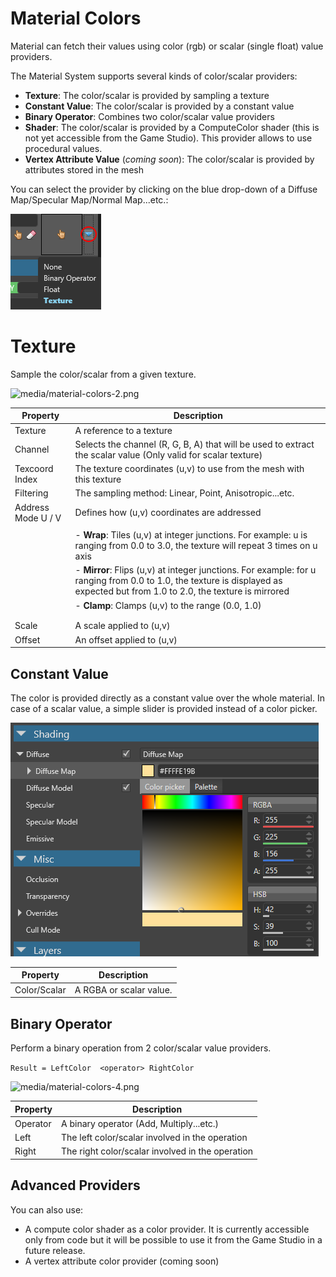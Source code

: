 # Material Colors

Material can fetch their values using color (rgb) or scalar (single float) value providers. 

The Material System supports several kinds of color/scalar providers:

- **Texture**: The color/scalar is provided by sampling a texture
- **Constant Value**: The color/scalar is provided by a constant value
- **Binary Operator**: Combines two color/scalar value providers
- **Shader**: The color/scalar is provided by a ComputeColor shader (this is not yet accessible from the Game Studio). This provider allows to use procedural values.
- **Vertex Attribute Value** (*coming soon*): The color/scalar is provided by attributes stored in the mesh

You can select the provider by clicking on the blue drop-down of a Diffuse Map/Specular Map/Normal Map...etc.:

![media/material-colors-1.png](media/material-colors-1.png) 

# Texture

Sample the color/scalar from a given texture.

![media/material-colors-2.png](media/material-colors-2.png) 

| Property           | Description                                                                                                                                                                   |
| ------------------ | ----------------------------------------------------------------------------------------------------------------------------------------------------------------------------- |
| Texture            | A reference to a texture                                                                                                                                                      |
| Channel            | Selects the channel (R, G, B, A) that will be used to extract the scalar value (Only valid for scalar texture)                                                                |
| Texcoord Index     | The texture coordinates (u,v) to use from the mesh with this texture                                                                                                          |
| Filtering          | The sampling method: Linear, Point, Anisotropic...etc.                                                                                                                        |
| Address Mode U / V | Defines how (u,v) coordinates are addressed                                                                                                                                   |
|                    |                                                                                                                                                                               |
|                    | - **Wrap**: Tiles (u,v) at integer junctions. For example: u is ranging from 0.0 to 3.0, the texture will repeat 3 times on u axis                                            |
|                    | - **Mirror**: Flips (u,v) at integer junctions. For example: for u ranging from 0.0 to 1.0, the texture is displayed as expected but from 1.0 to 2.0, the texture is mirrored |
|                    | - **Clamp**: Clamps (u,v) to the range (0.0, 1.0)                                                                                                                             |
|                    |                                                                                                                                                                               |
|                    |                                                                                                                                                                               |
| Scale              | A scale applied to (u,v)                                                                                                                                                      |
| Offset             | An offset applied to (u,v)                                                                                                                                                    |


## Constant Value

The color is provided directly as a constant value over the whole material. In case of a scalar value, a simple slider is provided instead of a color picker.

![media/material-colors-3.png](media/material-colors-3.png) 

| Property     | Description             |
| ------------ | ----------------------- |
| Color/Scalar | A RGBA or scalar value. |


## Binary Operator

Perform a binary operation from 2 color/scalar value providers.

`Result = LeftColor  <operator> RightColor`

![media/material-colors-4.png](media/material-colors-4.png) 

| Property | Description                                      |
| -------- | ------------------------------------------------ |
| Operator | A binary operator (Add, Multiply...etc.)         |
| Left     | The left color/scalar involved in the operation  |
| Right    | The right color/scalar involved in the operation |


## Advanced Providers

You can also use:

- A compute color shader as a color provider. It is currently accessible only from code but it will be possible to use it from the Game Studio in a future release.
- A vertex attribute color provider (coming soon)

